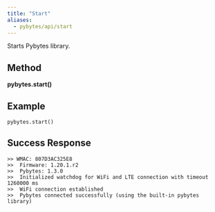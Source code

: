 ```yaml
---
title: "Start"
aliases:
  - pybytes/api/start
---
```


  Starts Pybytes library.

**Method**
----
**pybytes.start()**

**Example**
----
`pybytes.start()`

**Success Response**
----

```
>> WMAC: 807D3AC325E8
>>  Firmware: 1.20.1.r2
>>  Pybytes: 1.3.0
>>  Initialized watchdog for WiFi and LTE connection with timeout 1260000 ms
>>  WiFi connection established
>>  Pybytes connected successfully (using the built-in pybytes library)
```
